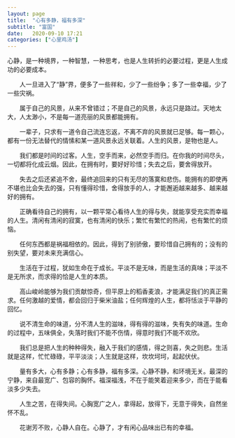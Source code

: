 ```yaml
---
layout: page
title:  "心有多静，福有多深"
subtitle: "富国"
date:   2020-09-10 17:21
categories: ["心里鸡汤"]
---
```


心静，是一种境界，一种智慧，一种思考，也是人生转折的必要过程，更是人生成功的必要成本。

　　人一旦进入了“静”界，便多了一些祥和，少了一些纷争；多了一些幸福，少了一些灾祸。

　　属于自己的风景，从来不曾错过；不是自己的风景，永远只是路过。天地太大，人太渺小，不是每一道亮丽的风景都能拥有。

　　一辈子，只求有一道令自己流连忘返，不离不弃的风景就已足够。每一颗心，都有一份无法替代的情愫和某一道风景永远关联着。人生的风景，是物也是人。

　　我们都是时间的过客。人生，空手而来，必然空手而归。在你我的时间尽头，一切都将化成云烟。因此，在拥有时，要好好珍惜；失去之后，要舍得放开。

　　失去之后还紧追不舍，最终追回来的只有无尽的落寞和悲伤。能拥有的即使再不堪也比会失去的强，只有懂得珍惜，舍得放手的人，才能邂逅越来越多、越来越好的拥有。

　　正确看待自己的拥有，以一颗平常心看待人生的得与失，就能享受充实而幸福的人生。清闲有清闲的寂寞，也有清闲的快乐；繁忙有繁忙的热闹，也有繁忙的烦恼。

　　任何东西都是祸福相依的。因此，得到了别骄傲，要珍惜自己拥有的；没有的别失望，要对未来充满信心。

　　生活在于过程，犹如生命在于成长。平淡不是无味，而是生活的真味；平淡不是无所求，而求得的恰是人生的本质。

　　高山峻岭能够为我们贡献惊奇，但平原上的稻香麦浪，才能满足我们的真正需求。任何激越的爱情，都会回归于柴米油盐；任何辉煌的人生，都将恬淡于平静的回忆。

　　说不清生命的味道，分不清人生的滋味，得有得的滋味，失有失的味道。生命的过程中，五味俱全，失落时我们不能不伤情，得意时我们不能不欢欣。

　　我们总是把人生的种种得失，融入于我们的感情，得之则喜，失之则悲。生活就是这样，忙忙碌碌，平平淡淡；人生就是这样，坎坎坷坷，起起伏伏。

　　量有多大，心有多静；心有多静，福有多深。心静不静，和环境无关。最深的宁静，来自最宽广、包容的胸怀。福深福浅，不在于能笑着迎来多少，而在于能看淡多少失去。

　　人生之苦，在得失间。心胸宽广之人，拿得起，放得下，无意于得失，自然坐怀不乱。

　　花谢芳不败，心静人自在。心静了，才有闲心品味出已有的幸福。